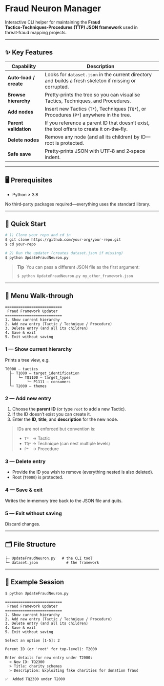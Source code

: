 # Fraud Neuron Manager

Interactive CLI helper for maintaining the **Fraud Tactics‑Techniques‑Procedures (TTP) JSON framework** used in threat‑fraud mapping projects.

---

## ✨ Key Features

| Capability | Description |
|------------|-------------|
| **Auto‑load / create** | Looks for `dataset.json` in the current directory and builds a fresh skeleton if missing or corrupted. |
| **Browse hierarchy** | Pretty‑prints the tree so you can visualise Tactics, Techniques, and Procedures. |
| **Add nodes** | Insert new Tactics (`T*`), Techniques (`TQ*`), or Procedures (`P*`) anywhere in the tree. |
| **Parent validation** | If you reference a parent ID that doesn’t exist, the tool offers to create it on‑the‑fly. |
| **Delete nodes** | Remove any node (and all its children) by ID—root is protected. |
| **Safe save** | Pretty‑prints JSON with UTF‑8 and 2‑space indent. |

---

## 🖥️ Prerequisites

* Python ≥ 3.8

No third‑party packages required—everything uses the standard library.

---

## 🚀 Quick Start

```bash
# 1) Clone your repo and cd in
$ git clone https://github.com/your‑org/your‑repo.git
$ cd your‑repo

# 2) Run the updater (creates dataset.json if missing)
$ python UpdateFraudNeuron.py
```

> **Tip**  You can pass a different JSON file as the first argument:
>
> ```bash
> $ python UpdateFraudNeuron.py my_other_framework.json
> ```

---

## 🧭 Menu Walk‑through

```
==========================
 Fraud Framework Updater
==========================
1. Show current hierarchy
2. Add new entry (Tactic / Technique / Procedure)
3. Delete entry (and all its children)
4. Save & exit
5. Exit without saving
```

### 1 — Show current hierarchy

Prints a tree view, e.g.

```
T0000 — tactics
  ├─ T1000 — target_identification
  │   └─ TQ1100 — target_types
  │       └─ P1111 — consumers
  └─ T2000 — themes
```

### 2 — Add new entry

1. Choose the **parent ID** (or type `root` to add a new Tactic).
2. If the ID doesn’t exist you can create it.
3. Enter the **ID**, **title**, and **description** for the new node.

> IDs are not enforced but convention is:
>
> * `T*`   → Tactic
> * `TQ*` → Technique (can nest multiple levels)
> * `P*`   → Procedure

### 3 — Delete entry

* Provide the ID you wish to remove (everything nested is also deleted).
* Root (`T0000`) is protected.

### 4 — Save & exit

Writes the in‑memory tree back to the JSON file and quits.

### 5 — Exit without saving

Discard changes.

---

## 🗂 File Structure

```
├─ UpdateFraudNeuron.py   # the CLI tool
└─ dataset.json             # the framework 
```

---

## 🔄 Example Session

```text
$ python UpdateFraudNeuron.py

==========================
 Fraud Framework Updater
==========================
1. Show current hierarchy
2. Add new entry (Tactic / Technique / Procedure)
3. Delete entry (and all its children)
4. Save & exit
5. Exit without saving

Select an option [1‑5]: 2

Parent ID (or 'root' for top‑level): T2000

Enter details for new entry under T2000:
  > New ID: TQ2300
  > Title: charity_schemes
  > Description: Exploiting fake charities for donation fraud

✅  Added TQ2300 under T2000
```
